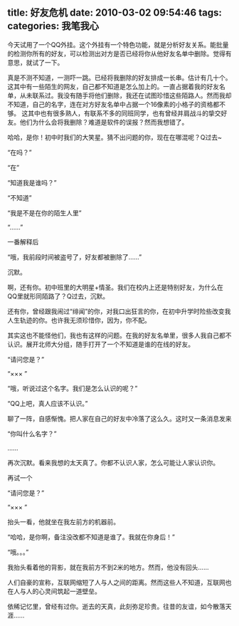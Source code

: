 title: 好友危机
date: 2010-03-02 09:54:46
tags:
categories: 我笔我心
---

 今天试用了一个QQ外挂。这个外挂有一个特色功能，就是分析好友关系。能批量的检测你所有的好友，可以检测出对方是否已经将你从他好友名单中删除。觉得有意思，就试了一下。

真是不测不知道，一测吓一跳。已经将我删除的好友排成一长串。估计有几十个。这其中有一些陌生的网友，自己都不知道是怎么加上的。一直占据着我的好友名单，从未联系过。我没有随手将他们删除，我还在试图珍惜这些陌路人。然而我却不知道，自己的名字，连在对方好友名单中占据一个16像素的小格子的资格都不够。 这其中也有很多熟人，有联系不多的同班同学，也有曾经并肩战斗的挚交好友。他们为什么会将我删除？难道是软件的误报？然而我想错了。

<!--more-->

哈哈，是你！初中时我们的大笑星。猜不出问题的你，现在在哪混呢？Q过去~

“在吗？”

“在”

“知道我是谁吗？”

“不知道”

“我是不是在你的陌生人里”

“……”

一番解释后

“哦，我前段时间被盗号了，好友都被删除了……”

沉默。

啊，还有你。初中班里的大明星+情圣。我们在校内上还是特别好友，为什么在QQ里就形同陌路了？Q过去，沉默。

还有你，曾经跟我闹过“绯闻”的你，对我口出狂言的你，在初中升学时险些改变我人生轨迹的你。也许我无须珍惜你，因为，你不配。

其实这也不能怪他们，我也有这样的问题。在我的好友名单里，很多人我自己都不认识。展开北师大分组，随手打开了一个不知道是谁的在线的好友。

“请问您是？”

“××× ”

“哦，听说过这个名字。我们是怎么认识的呢？”

“QQ上吧，真人应该不认识。”

聊了一阵，自感惭愧。把人家在自己的好友中冷落了这么久。这时又一条消息发来

“你叫什么名字？”

……

再次沉默。看来我想的太天真了。你都不认识人家，怎么可能让人家认识你。

再试一个

“请问您是？”

“××× ”

抬头一看，他就坐在我左前方的机器前。

“哈哈，是你啊，备注没改都不知道是谁了。我就在你身后！”

“哦。。。”

我抬头看着他的背影，就在我前方不到2米的地方。然而，他没有回头……

人们自豪的宣称，互联网缩短了人与人之间的距离。然而这些人不知道，互联网也在人与人的心灵间筑起一道壁垒。

依稀记忆里，曾经有过你。逝去的天真，此刻弥足珍贵。往昔的友谊，如今散落天涯……

